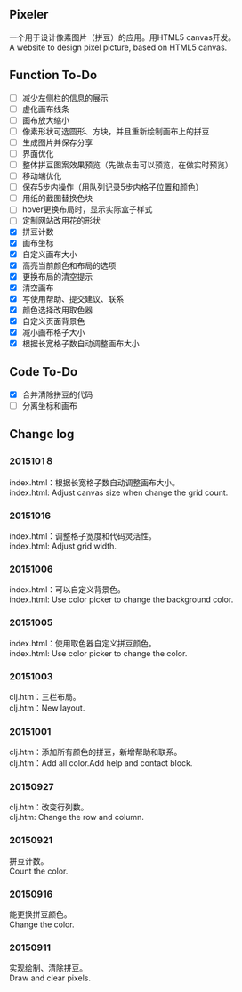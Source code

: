 ## Pixeler
一个用于设计像素图片（拼豆）的应用。用HTML5 canvas开发。  
A website to design pixel picture, based on HTML5 canvas.

## Function To-Do

- [ ] 减少左侧栏的信息的展示
- [ ] 虚化画布线条
- [ ] 画布放大缩小
- [ ] 像素形状可选圆形、方块，并且重新绘制画布上的拼豆
- [ ] 生成图片并保存分享
- [ ] 界面优化
- [ ] 整体拼豆图案效果预览（先做点击可以预览，在做实时预览）
- [ ] 移动端优化
- [ ] 保存5步内操作（用队列记录5步内格子位置和颜色）
- [ ] 用纸的截图替换色块
- [ ] hover更换布局时，显示实际盒子样式
- [ ] 定制网站改用花的形状
- [x] 拼豆计数
- [x] 画布坐标
- [x] 自定义画布大小
- [x] 高亮当前颜色和布局的选项
- [x] 更换布局的清空提示
- [x] 清空画布
- [x] 写使用帮助、提交建议、联系
- [x] 颜色选择改用取色器
- [x] 自定义页面背景色
- [x] 减小画布格子大小
- [x] 根据长宽格子数自动调整画布大小

## Code To-Do
- [x] 合并清除拼豆的代码
- [ ] 分离坐标和画布

## Change log

### 2015101８
index.html：根据长宽格子数自动调整画布大小。  
index.html: Adjust canvas size when change the grid count.

### 20151016
index.html：调整格子宽度和代码灵活性。  
index.html: Adjust grid width.

### 20151006
index.html：可以自定义背景色。  
index.html: Use color picker to change the background color.

### 20151005
index.html：使用取色器自定义拼豆颜色。  
index.html: Use color picker to change the color.

### 20151003
clj.htm：三栏布局。   
clj.htm：New layout.

### 20151001
clj.htm：添加所有颜色的拼豆，新增帮助和联系。  
clj.htm：Add all color.Add help and contact block.

### 20150927
clj.htm：改变行列数。  
clj.htm: Change the row and column.  

### 20150921
拼豆计数。  
Count the color.

### 20150916
能更换拼豆颜色。  
Change the color.

### 20150911
实现绘制、清除拼豆。  
Draw and clear pixels.